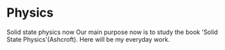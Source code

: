 # Physics
Solid state physics now
Our main purpose now is to study the book 'Solid State Physics'(Ashcroft).
Here will be my everyday work.
